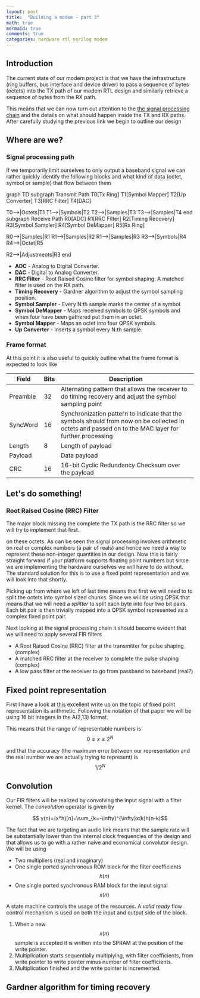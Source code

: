 ```yaml
---
layout: post
title:  "Building a modem - part 3"
math: true
mermaid: true
comments: true
categories: hardware rtl verilog modem
---
```

## Introduction
The current state of our modem project is that we have the infrastructure (ring
buffers, bus interface and device driver) to pass a sequence of bytes (octets)
into the TX path of our modem RTL design and similarly retrieve a sequence of
bytes from the RX path.

This means that we can now turn out attention to the [the signal processing
chain](http://dspillustrations.com/pages/posts/misc/baseband-up-and-downconversion-and-iq-modulation.html)
and the details on what should happen inside the TX and RX paths. After
carefully studying the previous link we begin to outline our design

## Where are we?

### Signal processing path
If we temporarily limit ourselves to only output a baseband signal we can
rather quickly identify the following blocks and what kind of data
(octet, symbol or sample) that flow between them
<div class="mermaid">
graph TD
subgraph Transmit Path
  T0[Tx Ring]
  T1[Symbol Mapper]
  T2[Up Converter]
  T3[RRC Filter]
  T4[DAC]

  T0-->|Octets|T1
  T1-->|Symbols|T2
  T2-->|Samples|T3
  T3-->|Samples|T4
end
subgraph Receive Path
  R0[ADC]
  R1[RRC Filter]
  R2[Timing Recovery]
  R3[Symbol Sampler]
  R4[Symbol DeMapper]
  R5[Rx Ring]


  R0-->|Samples|R1
  R1-->|Samples|R2
  R1-->|Samples|R3
  R3-->|Symbols|R4
  R4-->|Octet|R5

  R2-->|Adjustments|R3
end
</div>

- **ADC** - Analog to Digital Converter.
- **DAC** - Digital to Analog Converter.
- **RRC Filter** - Root Raised Cosine filter for symbol shaping. A matched
  filter is used on the RX path.
- **Timing Recovery** - Gardner algorithm to adjust the symbol sampling position.
- **Symbol Sampler** - Every N:th sample marks the center of a symbol.
- **Symbol DeMapper** - Maps received symbols to QPSK symbols and when four
  have been gathered put them in an octet.
- **Symbol Mapper** - Maps an octet into four QPSK symbols.
- **Up Converter** - Inserts a symbol every N:th sample.

### Frame format
At this point it is also useful to quickly outline what the frame format is
expected to look like

|Field|Bits|Description|
|-----|----|-----------|
|Preamble|32|Alternating pattern that allows the receiver to do timing recovery and adjust the symbol sampling point|
|SyncWord|16|Synchronization pattern to indicate that the symbols should from now on be collected in octets and passed on to the MAC layer for further processing|
|Length|8|Length of payload|
|Payload||Data payload|
|CRC|16|16-bit Cyclic Redundancy Checksum over the payload|

## Let's do something!
### Root Raised Cosine (RRC) Filter

The major block missing the complete the TX path is the RRC filter so we will
try to implement that first.

on these octets. As can be seen the signal processing involves arithmetic on
real or complex numbers (a pair of reals) and hence we need a way to represent
these non-integer quantities in our design. Now this is fairly straight forward
if your platform supports floating point numbers but since we are implementing
the hardware ourselves we will have to do without. The standard solution for
this is to use a fixed point representation and we will look into that shortly.

Picking up from where we left of last time means that first we will need to to
split the octets into symbol sized chunks. Since we will be using QPSK that
means that we will need a *splitter* to split each byte into four two bit
pairs. Each bit pair is then trivially mapped into a QPSK symbol represented as
a complex fixed point pair.

Next looking at the signal processing chain it should become evident that we
will need to apply several FIR filters

- A Root Raised Cosine (RRC) filter at the transmitter for pulse shaping (complex)
- A matched RRC filter at the receiver to complete the pulse shaping (complex)
- A low pass filter at the receiver to go from passband to baseband (real?)

## Fixed point representation
First I have a look at [this]({{site.url}}/download/building-a-modem/fp.pdf)
excellent write up on the topic of fixed point representation its arithmetic.
Following the notation of that paper we will be using 16 bit integers in the
A(2,13) format.

This means that the range of representable numbers is
$$ 0 \leq x \le 2^N$$

and that the accuracy (the maximum error between our representation and the
real number we are actually trying to represent) is
$$ 1/2^N $$

## Convolution
Our FIR filters will be realized by convolving the input signal with a filter
kernel. The *convolution* operator is given by

$$ y(n)=(x*h)[n]=\sum_{k=-\infty}^{\infty}x(k)h(n-k)$$

The fact that we are targeting an audio link means that the sample rate will
be substantially lower than the internal clock frequencies of the design and that
allows us to go with a rather naive and economical convolutor design. We will be using

- Two multipliers (real and imaginary)
- One single ported synchronous ROM block for the filter coefficients $$h(n)$$
- One single ported synchronous RAM block for the input signal $$x(n)$$

A state machine controls the usage of the resources. A *valid* *ready* flow
control mechanism is used on both the input and output side of the block.

1. When a new $$x(n)$$ sample is accepted it is written into the SPRAM at the
   position of the write pointer.
1. Multiplication starts sequentially multiplying, with filter coefficients,
   from write pointer to write pointer minus number of filter coefficients.
1. Multiplication finished and the write pointer is incremented.




## Gardner algorithm for timing recovery
